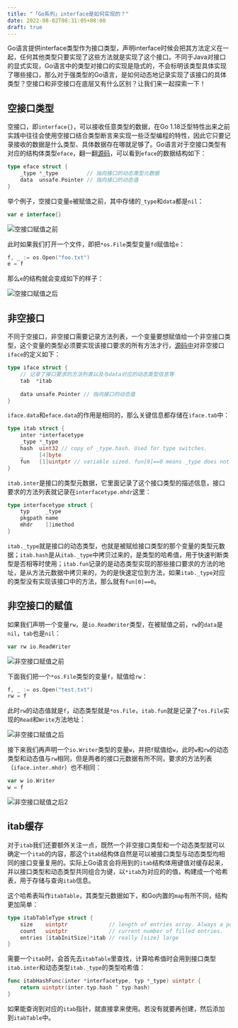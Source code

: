 ```yaml
---
title: "「Go系列」interface是如何实现的？"
date: 2022-08-02T08:31:05+08:00
draft: true
---
```


Go语言提供interface类型作为接口类型，声明interface时候会把其方法定义在一起，任何其他类型只要实现了这些方法就是实现了这个接口。不同于Java对接口的显式实现，Go语言中的类型对接口的实现是隐式的，不会标明该类型具体实现了哪些接口，那么对于强类型的Go语言，是如何动态地记录实现了该接口的具体类型？空接口和非空接口在底层又有什么区别？让我们来一起探索一下！

## 空接口类型

空接口，即`interface{}`，可以接收任意类型的数据，在Go 1.18泛型特性出来之前实践中往往会使用空接口结合类型断言来实现一些泛型编程的特性，因此它只要记录接收的数据是什么类型、具体数据存在哪就足够了。Go语言对于空接口类型有对应的结构体类型`eface`，翻一翻[源码](https://github.com/golang/go/blob/master/src/runtime/runtime2.go)，可以看到`eface`的数据结构如下：

```go
type eface struct {
	_type *_type         // 指向接口的动态类型元数据
	data  unsafe.Pointer // 指向接口的动态值
}
```

举个例子，空接口变量`e`被赋值之前，其中存储的`_type`和`data`都是`nil`：

```go
var e interface{}
```

![空接口赋值之前](/images/Golang/go-interface/eface_before_assignment.jpg)

此时如果我们打开一个文件，即把`*os.File`类型变量`fd`赋值给`e`：

```go
f, _ := os.Open("foo.txt")
e = f
```

那么`e`的结构就会变成如下的样子：

![空接口赋值之后](/images/Golang/go-interface/eface_after_assignment.jpg)

## 非空接口

不同于空接口，非空接口需要记录方法列表，一个变量要想赋值给一个非空接口类型，这个变量的类型必须要实现该接口要求的所有方法才行，[源码中](https://github.com/golang/go/blob/master/src/runtime/runtime2.go)对非空接口`iface`的定义如下：

```go
type iface struct {
    // 记录了接口要求的方法列表以及与data对应的动态类型信息等
	tab  *itab
    
	data unsafe.Pointer // 指向接口的动态值
}
```

`iface.data`和`eface.data`的作用是相同的，那么关键信息都存储在`iface.tab`中：

```go
type itab struct {
	inter *interfacetype
	_type *_type
	hash  uint32 // copy of _type.hash. Used for type switches.
	_     [4]byte
	fun   [1]uintptr // variable sized. fun[0]==0 means _type does not implement inter.
}
```

`itab.inter`是接口的类型元数据，它里面记录了这个接口类型的描述信息，接口要求的方法列表就记录在`interfacetype.mhdr`这里：

```go
type interfacetype struct {
	typ     _type
	pkgpath name
	mhdr    []imethod
}
```

`itab._type`就是接口的动态类型，也就是被赋给接口类型的那个变量的类型元数据；`itab.hash`是从`itab._type`中拷贝过来的，是类型的哈希值，用于快速判断类型是否相等时使用；`itab.fun`记录的是动态类型实现的那些接口要求的方法的地址，是从方法元数据中拷贝来的，为的是快速定位到方法，如果`itab._type`对应的类型没有实现该接口中的方法，那么就有`fun[0]==0`。

## 非空接口的赋值

如果我们声明一个变量`rw`，是`io.ReadWriter`类型，在被赋值之前，`rw`的`data`是`nil`，`tab`也是`nil`：

```go
var rw io.ReadWriter
```

![非空接口赋值之前](/images/Golang/go-interface/iface_before_assignment.jpg)

下面我们把一个`*os.File`类型的变量`f`，赋值给`rw`：

```go
f, _ := os.Open("test.txt")
rw = f
```

此时`rw`的动态值就是`f`，动态类型就是`*os.File`，`itab.fun`就是记录了`*os.File`实现的`Read`和`Write`方法地址：

![非空接口赋值之后](/images/Golang/go-interface/iface_after_assignment.jpg)

接下来我们再声明一个`io.Writer`类型的变量`w`，并把`f`赋值给`w`，此时`w`和`rw`的动态类型和动态值与`rw`相同，但是两者的接口元数据有所不同，要求的方法列表（`iface.inter.mhdr`）也不相同：

```go
var w io.Writer
w = f
```

![非空接口赋值之后2](/images/Golang/go-interface/iface_after_assignment_2.jpg)

## itab缓存

对于`itab`我们还要额外关注一点，既然一个非空接口类型和一个动态类型就可以确定一个`itab`的内容，那这个`itab`结构体自然是可以被接口类型与动态类型均相同的接口变量复用的。实际上Go语言会将用到的`itab`结构体用键值对缓存起来，并以接口类型和动态类型共同组合为键，以`*itab`为对应的的值，构建成一个哈希表，用于存储与查询`itab`信息。

这个哈希表叫作`itabTable`，其类型元数据如下，和Go内置的`map`有所不同，结构更加简单：

```go
type itabTableType struct {
    size    uintptr             // length of entries array. Always a power of 2.
    count   uintptr             // current number of filled entries.
    entries [itabInitSize]*itab // really [size] large
}
```

需要一个`itab`时，会首先去`itabTable`里查找，计算哈希值时会用到接口类型`itab.inter`和动态类型`itab._type`的类型哈希值：

```go
func itabHashFunc(inter *interfacetype, typ *_type) uintptr {
    return uintptr(inter.typ.hash ^ typ.hash)
}
```

如果能查询到对应的`itab`指针，就直接拿来使用。若没有就要再创建，然后添加到`itabTable`中。

